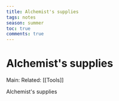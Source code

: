 ---title: Alchemist's suppliestags: notesseason: summertoc: truecomments: true---
# Alchemist's supplies
Main:
Related: [[Tools]]

Alchemist's supplies
